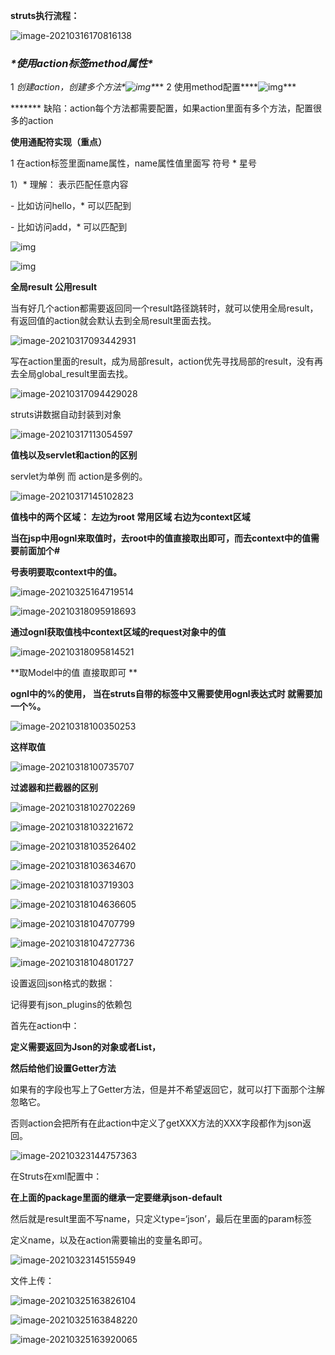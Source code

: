 **struts执行流程：**

![image-20210316170816138](struts.assets/image-20210316170816138.png)





### ***\*使用action标签method属性\****

1 **创建action，创建多个方法*\*![img](struts.assets/wps1.jpg)\**** 2 使用method配置***\*![img](struts.assets/wps2.jpg)\***

******* 缺陷：action每个方法都需要配置，如果action里面有多个方法，配置很多的action



**使用通配符实现（重点）**

1 在action标签里面name属性，name属性值里面写 符号 *  星号

1）* 理解： 表示匹配任意内容

\- 比如访问hello，* 可以匹配到

\- 比如访问add，* 可以匹配到

![img](struts.assets/wps3.jpg) 

![img](struts.assets/wps4.jpg)







**全局result  公用result**

当有好几个action都需要返回同一个result路径跳转时，就可以使用全局result，有返回值的action就会默认去到全局result里面去找。

![image-20210317093442931](struts.assets/image-20210317093442931.png)



写在action里面的result，成为局部result，action优先寻找局部的result，没有再去全局global_result里面去找。





![image-20210317094429028](struts.assets/image-20210317094429028.png)





struts讲数据自动封装到对象

![image-20210317113054597](struts.assets/image-20210317113054597.png)





**值栈以及servlet和action的区别**

servlet为单例 而  action是多例的。

![image-20210317145102823](struts.assets/image-20210317145102823.png)



**值栈中的两个区域： 左边为root 常用区域  右边为context区域**

**当在jsp中用ognl来取值时，去root中的值直接取出即可，而去context中的值需要前面加个#**

**号表明要取context中的值。**

![image-20210325164719514](struts.assets/image-20210325164719514.png)

![image-20210318095918693](struts.assets/image-20210318095918693.png)



**通过ognl获取值栈中context区域的request对象中的值**

![image-20210318095814521](struts.assets/image-20210318095814521.png)

**取Model中的值 直接取即可  **





**ognl中的%的使用， 当在struts自带的标签中又需要使用ognl表达式时 就需要加一个%。**

![image-20210318100350253](struts.assets/image-20210318100350253.png)

**这样取值**

![image-20210318100735707](struts.assets/image-20210318100735707.png)





**过滤器和拦截器的区别**

![image-20210318102702269](struts.assets/image-20210318102702269.png)







![image-20210318103221672](struts.assets/image-20210318103221672.png)





![image-20210318103526402](struts.assets/image-20210318103526402.png)



![image-20210318103634670](struts.assets/image-20210318103634670.png)



![image-20210318103719303](struts.assets/image-20210318103719303.png)



![image-20210318104636605](struts.assets/image-20210318104636605.png)

![image-20210318104707799](struts.assets/image-20210318104707799.png)

![image-20210318104727736](struts.assets/image-20210318104727736.png)



![image-20210318104801727](struts.assets/image-20210318104801727.png)









设置返回json格式的数据：

记得要有json_plugins的依赖包

首先在action中：

**定义需要返回为Json的对象或者List，**

**然后给他们设置Getter方法**



如果有的字段也写上了Getter方法，但是并不希望返回它，就可以打下面那个注解忽略它。

否则action会把所有在此action中定义了getXXX方法的XXX字段都作为json返回。

![image-20210323144757363](struts.assets/image-20210323144757363.png)





在Struts在xml配置中：

**在上面的package里面的继承一定要继承json-default**

然后就是result里面不写name，只定义type=‘json’，最后在里面的param标签

定义name，以及在action需要输出的变量名即可。

![image-20210323145155949](struts.assets/image-20210323145155949.png)





文件上传：

![image-20210325163826104](struts.assets/image-20210325163826104.png)



![image-20210325163848220](struts.assets/image-20210325163848220.png)

![image-20210325163920065](struts.assets/image-20210325163920065.png)




